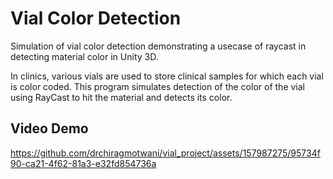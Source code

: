 # Vial Color Detection
Simulation of vial color detection demonstrating a usecase of raycast in detecting material color in Unity 3D.

In clinics, various vials are used to store clinical samples for which each vial is color coded. This program simulates detection of the color of the vial using RayCast to hit the material and detects its color.

## Video Demo
https://github.com/drchiragmotwani/vial_project/assets/157987275/95734f90-ca21-4f62-81a3-e32fd854736a
